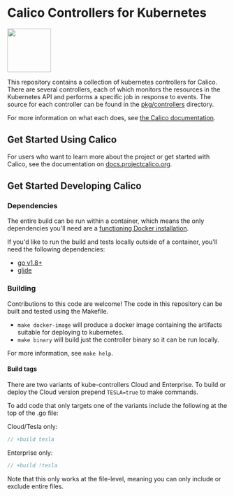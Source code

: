 # Calico Controllers for Kubernetes

<img src="http://docs.projectcalico.org/images/felix.png" width="100" height="100">

This repository contains a collection of kubernetes controllers for Calico. There are several controllers, each of which monitors
the resources in the Kubernetes API and performs a specific job in response to events. The source for each controller can be found
in the [pkg/controllers][controllers-src] directory.

For more information on what each does, see [the Calico documentation][calico-docs].

## Get Started Using Calico

For users who want to learn more about the project or get started with Calico, see the documentation on [docs.projectcalico.org](https://docs.projectcalico.org).

## Get Started Developing Calico

### Dependencies

The entire build can be run within a container, which means the only dependencies you'll need are a [functioning Docker installation](https://docs.docker.com/engine/installation/).

If you'd like to run the build and tests locally outside of a container, you'll need the following dependencies:

- [go v1.8+](https://golang.org/doc/install)
- [glide](https://github.com/Masterminds/glide/)

### Building

Contributions to this code are welcome!  The code in this repository can be built and tested using the Makefile.

- `make docker-image` will produce a docker image containing the artifacts suitable for deploying to kubernetes.
- `make binary` will build just the controller binary so it can be run locally.

For more information, see `make help`.

[controllers-src]: https://github.com/projectcalico/calico/tree/master/kube-controllers/pkg/controllers
[calico-docs]: https://docs.projectcalico.org/latest/reference/kube-controllers/configuration

#### Build tags

There are two variants of kube-controllers Cloud and Enterprise. To build or deploy the Cloud version prepend `TESLA=true` to make commands.

To add code that only targets one of the variants include the following at the top of the .go file:

Cloud/Tesla only:

```go
// +build tesla
```

Enterprise only:

```go
// +build !tesla
```

Note that this only works at the file-level, meaning you can only include or exclude entire files.
